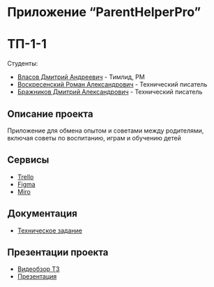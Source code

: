 # Приложение “ParentHelperPro”

# ТП-1-1

 Студенты:
* [Власов Дмитрий Андреевич](https://github.com/VlasovDmitriy) - Тимлид, РМ
* [Воскресенский Роман Александрович](https://github.com/RomanVoskres) - Технический писатель
* [Бражников Дмитрий Александрович](https://github.com/Rewqa1) - Технический писатель

## Описание проекта
 Приложение для обмена опытом и советами между родителями, включая советы по воспитанию, играм и обучению детей

## Сервисы

* [Trello](https://trello.com/b/4lmHC7NQ/parenthelperpro)
* [Figma](https://clck.ru/39Qw7L)
* [Miro](https://miro.com/app/board/uXjVNifVioA=/)

## Документация

* [Техническое задание](https://github.com/Rewqa1/ParentHelperPro/blob/master/%D0%A2%D0%B5%D1%85%D0%BD%D0%B8%D1%87%D0%B5%D1%81%D0%BA%D0%BE%D0%B5%20%D0%97%D0%B0%D0%B4%D0%B0%D0%BD%D0%B8%D0%B5/%D0%A2%D0%B5%D1%85%D0%BD%D0%B8%D1%87%D0%B5%D1%81%D0%BA%D0%BE%D0%B5%20%D0%97%D0%B0%D0%B4%D0%B0%D0%BD%D0%B8%D0%B5.pdf)

## Презентации проекта

* [Видеобзор ТЗ](https://drive.google.com/file/d/13KK55RLRsPEC8HfmfpsU652rveIGM0eD/view?usp=sharing)
* [Презентация](https://github.com/Rewqa1/ParentHelperPro/blob/master/%D0%9F%D1%80%D0%B5%D0%B7%D0%B5%D0%BD%D1%82%D0%B0%D1%86%D0%B8%D1%8F%20%D0%BF%D1%80%D0%B8%D0%BB%D0%BE%D0%B6%D0%B5%D0%BD%D0%B8%D1%8F/%D0%9F%D1%80%D0%B5%D0%B7%D0%B5%D0%BD%D1%82%D0%B0%D1%86%D0%B8%D1%8F.pdf)
